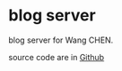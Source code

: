 # blog server

blog server for Wang CHEN. 

source code are in [Github](https://github.com/WangCHEN9/personal_blog)